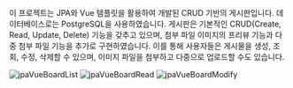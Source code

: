 이 프로젝트는 JPA와 Vue 템플릿을 활용하여 개발된 CRUD 기반의 게시판입니다. 데이터베이스로는 PostgreSQL을 사용하였습니다.
게시판은 기본적인 CRUD(Create, Read, Update, Delete) 기능을 갖추고 있으며, 첨부 파일 이미지의 프리뷰 기능과 다중 첨부 파일 기능을 추가로 구현하였습니다.
이를 통해 사용자들은 게시물을 생성, 조회, 수정, 삭제할 수 있으며, 이미지 파일을 첨부하고 다중으로 업로드할 수도 있습니다.

![jpaVueBoardList](https://github.com/booyongWork/jpaVueBoard/assets/151500497/690857a5-5c6a-425c-aa37-71df5c39ec7e)
![jpaVueBoardRead](https://github.com/booyongWork/jpaVueBoard/assets/151500497/9bbc57e9-c5c7-4c99-b0ae-9f976b3e15ed)
![jpaVueBoardModify](https://github.com/booyongWork/jpaVueBoard/assets/151500497/1aa1b1cb-8941-4fbd-9b5d-f76d09cd4aa7)
